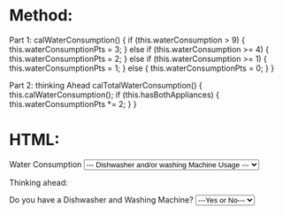 # Method: 

Part 1: 
calWaterConsumption() {
  if (this.waterConsumption > 9) {
    this.waterConsumptionPts = 3;
  } else if (this.waterConsumption >= 4) {
    this.waterConsumptionPts = 2;
  } else if (this.waterConsumption >= 1) {
    this.waterConsumptionPts = 1;
  } else {
    this.waterConsumptionPts = 0;
  }
}

Part 2: thinking Ahead
calTotalWaterConsumption() {
  this.calWaterConsumption();
  if (this.hasBothAppliances) {
    this.waterConsumptionPts *= 2;
  }
}



# HTML: 
<div>
  <label>Water Consumption</label>
  <select name="water" required>
    <option value="">--- Dishwasher and/or washing Machine Usage ---</option>
    <option value="3">More than 9 Tmes per week</option>
    <option value="2">4 to 9 times per week</option>
    <option value="1">1 to 3 times per week </option>
    <option value="0">Don't have a Dishwasher</option>
  </select>
</div>


Thinking ahead:  
<div>
  <label>Do you have a Dishwasher and Washing Machine?</label>
  <select name="hasBoth" required>
    <option value="">---Yes or No---</option>
    <option value="true">Yes</option>
    <option value="false">No</option>
  </select>
</div>